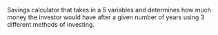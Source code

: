 Savings calculator that takes in a 5 variables and determines how much money the investor would have after a given number of years using 3 different methods of investing.
